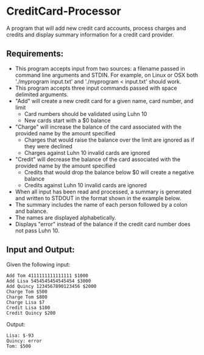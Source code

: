 # CreditCard-Processor
A program that will add new credit card accounts, process charges and credits and display summary information for a credit card provider.

## Requirements:
- This program accepts input from two sources: a filename passed in command line arguments and STDIN. For example, on Linux or OSX both
  './myprogram input.txt' and './myprogram < input.txt' should work.
- This program accepts three input commands passed with space delimited arguments.
- "Add" will create a new credit card for a given name, card number, and limit
   - Card numbers should be validated using Luhn 10
   - New cards start with a $0 balance
- "Charge" will increase the balance of the card associated with the provided name by the amount specified
   - Charges that would raise the balance over the limit are ignored as if they
     were declined
   - Charges against Luhn 10 invalid cards are ignored
- "Credit" will decrease the balance of the card associated with the provided name by the amount specified
   - Credits that would drop the balance below $0 will create a negative balance
   - Credits against Luhn 10 invalid cards are ignored
- When all input has been read and processed, a summary is generated and written to STDOUT in the format shown in the example below.
- The summary includes the name of each person followed by a colon and balance.
- The names are displayed alphabetically.
- Displays "error" instead of the balance if the credit card number does not pass Luhn 10.

## Input and Output:

Given the following input:

```
Add Tom 4111111111111111 $1000
Add Lisa 5454545454545454 $3000
Add Quincy 1234567890123456 $2000
Charge Tom $500
Charge Tom $800
Charge Lisa $7
Credit Lisa $100
Credit Quincy $200
```
Output:
```
Lisa: $-93
Quincy: error
Tom: $500
```
